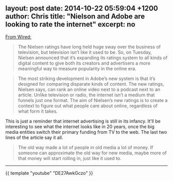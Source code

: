 layout: post
date: 2014-10-22 05:59:04 +1200
author: Chris
title: "Nielson and Adobe are looking to rate the internet"
excerpt: no
----

[From Wired:](http://www.wired.com/2014/10/nielsen-will-soon-rate-everything-web-videos-articles/)

>The Nielsen ratings have long held huge sway over the business of television, but television isn’t like it used to be. So, on Tuesday, Nielsen announced that it’s expanding its ratings system to all kinds of digital content to give both its creators and advertisers a more meaningful way to measure popularity in the online era.

>The most striking development in Adobe’s new system is that it’s designed for comparing disparate kinds of content. The new ratings, Nielsen says, can rank an online video next to a podcast next to an article. Unlike television or radio, the internet isn’t a medium that funnels just one format. The aim of Nielsen’s new ratings is to create a context to figure out what people care about online, regardless of what form it takes.

This is just a reminder that internet advertising is still in its infancy. It'll be interesting to see what the internet looks like in 20 years, once the big media entities switch their primary funding from TV to the web. The last two lines of the article say it all. 

>The old way made a lot of people in old media a lot of money. If someone can approximate the old way for new media, maybe more of that money will start rolling in, just like it used to.

***

{{ template "youtube" "DE27AwkGczo" }}

